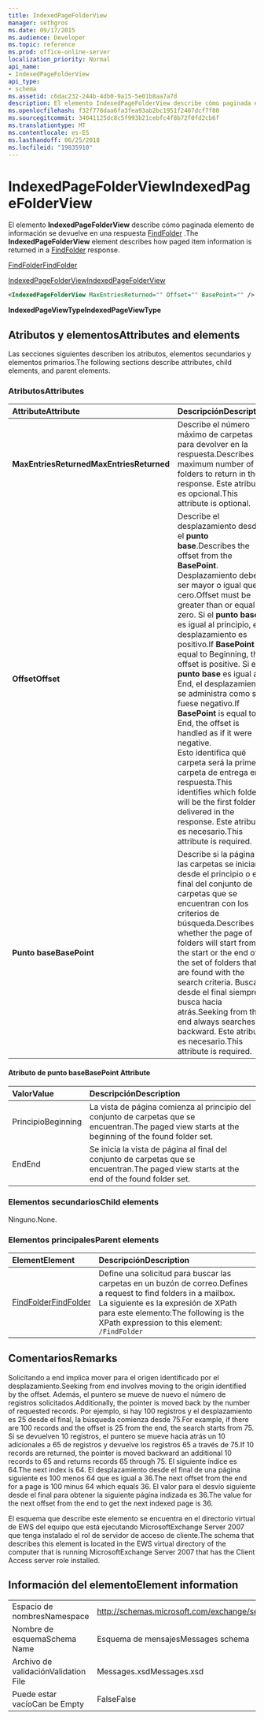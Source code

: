```yaml
---
title: IndexedPageFolderView
manager: sethgros
ms.date: 09/17/2015
ms.audience: Developer
ms.topic: reference
ms.prod: office-online-server
localization_priority: Normal
api_name:
- IndexedPageFolderView
api_type:
- schema
ms.assetid: c6dac232-244b-4db0-9a15-5e01b8aa7a7d
description: El elemento IndexedPageFolderView describe cómo paginada elemento de información se devuelve en una respuesta FindFolder.
ms.openlocfilehash: f32f778daa6fa3fea93ab2bc1951f2407dcf7f80
ms.sourcegitcommit: 34041125dc8c5f993b21cebfc4f8b72f0fd2cb6f
ms.translationtype: MT
ms.contentlocale: es-ES
ms.lasthandoff: 06/25/2018
ms.locfileid: "19835910"
---
```

# <a name="indexedpagefolderview"></a><span data-ttu-id="cad3e-103">IndexedPageFolderView</span><span class="sxs-lookup"><span data-stu-id="cad3e-103">IndexedPageFolderView</span></span>

<span data-ttu-id="cad3e-104">El elemento **IndexedPageFolderView** describe cómo paginada elemento de información se devuelve en una respuesta [FindFolder](findfolder.md) .</span><span class="sxs-lookup"><span data-stu-id="cad3e-104">The **IndexedPageFolderView** element describes how paged item information is returned in a [FindFolder](findfolder.md) response.</span></span> 
  
[<span data-ttu-id="cad3e-105">FindFolder</span><span class="sxs-lookup"><span data-stu-id="cad3e-105">FindFolder</span></span>](findfolder.md)
  
[<span data-ttu-id="cad3e-106">IndexedPageFolderView</span><span class="sxs-lookup"><span data-stu-id="cad3e-106">IndexedPageFolderView</span></span>](indexedpagefolderview.md)
  
```xml
<IndexedPageFolderView MaxEntriesReturned="" Offset="" BasePoint="" />
```

 <span data-ttu-id="cad3e-107">**IndexedPageViewType**</span><span class="sxs-lookup"><span data-stu-id="cad3e-107">**IndexedPageViewType**</span></span>
## <a name="attributes-and-elements"></a><span data-ttu-id="cad3e-108">Atributos y elementos</span><span class="sxs-lookup"><span data-stu-id="cad3e-108">Attributes and elements</span></span>

<span data-ttu-id="cad3e-109">Las secciones siguientes describen los atributos, elementos secundarios y elementos primarios.</span><span class="sxs-lookup"><span data-stu-id="cad3e-109">The following sections describe attributes, child elements, and parent elements.</span></span>
  
### <a name="attributes"></a><span data-ttu-id="cad3e-110">Atributos</span><span class="sxs-lookup"><span data-stu-id="cad3e-110">Attributes</span></span>

|<span data-ttu-id="cad3e-111">**Attribute**</span><span class="sxs-lookup"><span data-stu-id="cad3e-111">**Attribute**</span></span>|<span data-ttu-id="cad3e-112">**Descripción**</span><span class="sxs-lookup"><span data-stu-id="cad3e-112">**Description**</span></span>|
|:-----|:-----|
|<span data-ttu-id="cad3e-113">**MaxEntriesReturned**</span><span class="sxs-lookup"><span data-stu-id="cad3e-113">**MaxEntriesReturned**</span></span> <br/> |<span data-ttu-id="cad3e-114">Describe el número máximo de carpetas para devolver en la respuesta.</span><span class="sxs-lookup"><span data-stu-id="cad3e-114">Describes the maximum number of folders to return in the response.</span></span> <span data-ttu-id="cad3e-115">Este atributo es opcional.</span><span class="sxs-lookup"><span data-stu-id="cad3e-115">This attribute is optional.</span></span>  <br/> |
|<span data-ttu-id="cad3e-116">**Offset**</span><span class="sxs-lookup"><span data-stu-id="cad3e-116">**Offset**</span></span> <br/> |<span data-ttu-id="cad3e-117">Describe el desplazamiento desde el **punto base**.</span><span class="sxs-lookup"><span data-stu-id="cad3e-117">Describes the offset from the **BasePoint**.</span></span> <span data-ttu-id="cad3e-118">Desplazamiento debe ser mayor o igual que cero.</span><span class="sxs-lookup"><span data-stu-id="cad3e-118">Offset must be greater than or equal to zero.</span></span> <span data-ttu-id="cad3e-119">Si el **punto base** es igual al principio, el desplazamiento es positivo.</span><span class="sxs-lookup"><span data-stu-id="cad3e-119">If **BasePoint** is equal to Beginning, the offset is positive.</span></span> <span data-ttu-id="cad3e-120">Si el **punto base** es igual a End, el desplazamiento se administra como si fuese negativo.</span><span class="sxs-lookup"><span data-stu-id="cad3e-120">If **BasePoint** is equal to End, the offset is handled as if it were negative.</span></span>  <br/> <span data-ttu-id="cad3e-121">Esto identifica qué carpeta será la primera carpeta de entrega en la respuesta.</span><span class="sxs-lookup"><span data-stu-id="cad3e-121">This identifies which folder will be the first folder delivered in the response.</span></span> <span data-ttu-id="cad3e-122">Este atributo es necesario.</span><span class="sxs-lookup"><span data-stu-id="cad3e-122">This attribute is required.</span></span>  <br/> |
|<span data-ttu-id="cad3e-123">**Punto base**</span><span class="sxs-lookup"><span data-stu-id="cad3e-123">**BasePoint**</span></span> <br/> |<span data-ttu-id="cad3e-124">Describe si la página de las carpetas se iniciará desde el principio o el final del conjunto de carpetas que se encuentran con los criterios de búsqueda.</span><span class="sxs-lookup"><span data-stu-id="cad3e-124">Describes whether the page of folders will start from the start or the end of the set of folders that are found with the search criteria.</span></span> <span data-ttu-id="cad3e-125">Buscar desde el final siempre busca hacia atrás.</span><span class="sxs-lookup"><span data-stu-id="cad3e-125">Seeking from the end always searches backward.</span></span> <span data-ttu-id="cad3e-126">Este atributo es necesario.</span><span class="sxs-lookup"><span data-stu-id="cad3e-126">This attribute is required.</span></span>  <br/> |
   
#### <a name="basepoint-attribute"></a><span data-ttu-id="cad3e-127">Atributo de punto base</span><span class="sxs-lookup"><span data-stu-id="cad3e-127">BasePoint Attribute</span></span>

|<span data-ttu-id="cad3e-128">**Valor**</span><span class="sxs-lookup"><span data-stu-id="cad3e-128">**Value**</span></span>|<span data-ttu-id="cad3e-129">**Descripción**</span><span class="sxs-lookup"><span data-stu-id="cad3e-129">**Description**</span></span>|
|:-----|:-----|
|<span data-ttu-id="cad3e-130">Principio</span><span class="sxs-lookup"><span data-stu-id="cad3e-130">Beginning</span></span>  <br/> |<span data-ttu-id="cad3e-131">La vista de página comienza al principio del conjunto de carpetas que se encuentran.</span><span class="sxs-lookup"><span data-stu-id="cad3e-131">The paged view starts at the beginning of the found folder set.</span></span>  <br/> |
|<span data-ttu-id="cad3e-132">End</span><span class="sxs-lookup"><span data-stu-id="cad3e-132">End</span></span>  <br/> |<span data-ttu-id="cad3e-133">Se inicia la vista de página al final del conjunto de carpetas que se encuentran.</span><span class="sxs-lookup"><span data-stu-id="cad3e-133">The paged view starts at the end of the found folder set.</span></span>  <br/> |
   
### <a name="child-elements"></a><span data-ttu-id="cad3e-134">Elementos secundarios</span><span class="sxs-lookup"><span data-stu-id="cad3e-134">Child elements</span></span>

<span data-ttu-id="cad3e-135">Ninguno.</span><span class="sxs-lookup"><span data-stu-id="cad3e-135">None.</span></span>
  
### <a name="parent-elements"></a><span data-ttu-id="cad3e-136">Elementos principales</span><span class="sxs-lookup"><span data-stu-id="cad3e-136">Parent elements</span></span>

|<span data-ttu-id="cad3e-137">**Element**</span><span class="sxs-lookup"><span data-stu-id="cad3e-137">**Element**</span></span>|<span data-ttu-id="cad3e-138">**Descripción**</span><span class="sxs-lookup"><span data-stu-id="cad3e-138">**Description**</span></span>|
|:-----|:-----|
|[<span data-ttu-id="cad3e-139">FindFolder</span><span class="sxs-lookup"><span data-stu-id="cad3e-139">FindFolder</span></span>](findfolder.md) <br/> |<span data-ttu-id="cad3e-140">Define una solicitud para buscar las carpetas en un buzón de correo.</span><span class="sxs-lookup"><span data-stu-id="cad3e-140">Defines a request to find folders in a mailbox.</span></span>  <br/> <span data-ttu-id="cad3e-141">La siguiente es la expresión de XPath para este elemento:</span><span class="sxs-lookup"><span data-stu-id="cad3e-141">The following is the XPath expression to this element:</span></span>  <br/>  `/FindFolder` <br/> |
   
## <a name="remarks"></a><span data-ttu-id="cad3e-142">Comentarios</span><span class="sxs-lookup"><span data-stu-id="cad3e-142">Remarks</span></span>

<span data-ttu-id="cad3e-143">Solicitando a end implica mover para el origen identificado por el desplazamiento.</span><span class="sxs-lookup"><span data-stu-id="cad3e-143">Seeking from end involves moving to the origin identified by the offset.</span></span> <span data-ttu-id="cad3e-144">Además, el puntero se mueve de nuevo el número de registros solicitados.</span><span class="sxs-lookup"><span data-stu-id="cad3e-144">Additionally, the pointer is moved back by the number of requested records.</span></span> <span data-ttu-id="cad3e-145">Por ejemplo, si hay 100 registros y el desplazamiento es 25 desde el final, la búsqueda comienza desde 75.</span><span class="sxs-lookup"><span data-stu-id="cad3e-145">For example, if there are 100 records and the offset is 25 from the end, the search starts from 75.</span></span> <span data-ttu-id="cad3e-146">Si se devuelven 10 registros, el puntero se mueve hacia atrás un 10 adicionales a 65 de registros y devuelve los registros 65 a través de 75.</span><span class="sxs-lookup"><span data-stu-id="cad3e-146">If 10 records are returned, the pointer is moved backward an additional 10 records to 65 and returns records 65 through 75.</span></span> <span data-ttu-id="cad3e-147">El siguiente índice es 64.</span><span class="sxs-lookup"><span data-stu-id="cad3e-147">The next index is 64.</span></span> <span data-ttu-id="cad3e-148">El desplazamiento desde el final de una página siguiente es 100 menos 64 que es igual a 36.</span><span class="sxs-lookup"><span data-stu-id="cad3e-148">The next offset from the end for a page is 100 minus 64 which equals 36.</span></span> <span data-ttu-id="cad3e-149">El valor para el desvío siguiente desde el final para obtener la siguiente página indizada es 36.</span><span class="sxs-lookup"><span data-stu-id="cad3e-149">The value for the next offset from the end to get the next indexed page is 36.</span></span>
  
<span data-ttu-id="cad3e-150">El esquema que describe este elemento se encuentra en el directorio virtual de EWS del equipo que está ejecutando MicrosoftExchange Server 2007 que tenga instalado el rol de servidor de acceso de cliente.</span><span class="sxs-lookup"><span data-stu-id="cad3e-150">The schema that describes this element is located in the EWS virtual directory of the computer that is running MicrosoftExchange Server 2007 that has the Client Access server role installed.</span></span>
  
## <a name="element-information"></a><span data-ttu-id="cad3e-151">Información del elemento</span><span class="sxs-lookup"><span data-stu-id="cad3e-151">Element information</span></span>

|||
|:-----|:-----|
|<span data-ttu-id="cad3e-152">Espacio de nombres</span><span class="sxs-lookup"><span data-stu-id="cad3e-152">Namespace</span></span>  <br/> |http://schemas.microsoft.com/exchange/services/2006/messages  <br/> |
|<span data-ttu-id="cad3e-153">Nombre de esquema</span><span class="sxs-lookup"><span data-stu-id="cad3e-153">Schema Name</span></span>  <br/> |<span data-ttu-id="cad3e-154">Esquema de mensajes</span><span class="sxs-lookup"><span data-stu-id="cad3e-154">Messages schema</span></span>  <br/> |
|<span data-ttu-id="cad3e-155">Archivo de validación</span><span class="sxs-lookup"><span data-stu-id="cad3e-155">Validation File</span></span>  <br/> |<span data-ttu-id="cad3e-156">Messages.xsd</span><span class="sxs-lookup"><span data-stu-id="cad3e-156">Messages.xsd</span></span>  <br/> |
|<span data-ttu-id="cad3e-157">Puede estar vacío</span><span class="sxs-lookup"><span data-stu-id="cad3e-157">Can be Empty</span></span>  <br/> |<span data-ttu-id="cad3e-158">False</span><span class="sxs-lookup"><span data-stu-id="cad3e-158">False</span></span>  <br/> |
   

